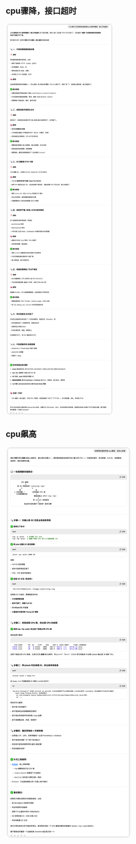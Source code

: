 ## cpu骤降，接口超时

![image-20250411173916577](image/image-20250411173916577.png)

## cpu飙高

![image-20250411174352394](image/image-20250411174352394.png)